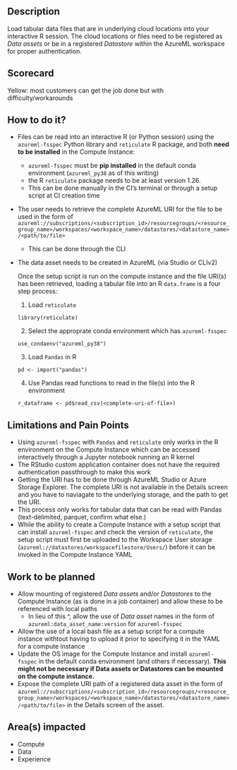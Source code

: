 ## Description

Load tabular data files that are in underlying cloud locations into your interactive R session. The cloud locations or files need to be registered as _Data assets_ or be in a registered _Datastore_ within the AzureML workspace for proper authentication.

## Scorecard

Yellow: most customers can get the job done but with difficulty/workarounds



## How to do it?

* Files can be read into an interactive R (or Python session) using the `azureml-fsspec` Python library and `reticulate` R package, and both **need to be installed** in the Compute Instance:
	* `azureml-fsspec` must be **pip installed** in the default conda environment (`azureml_py38` as of this writing) 
	* the R `reticulate` package needs to be at least version 1.26. 
	* This can be done manually in the CI’s terminal or through a setup script at CI creation time
* The user needs to retrieve the complete AzureML URI for the file to be used in the form of `azureml://subscriptions/<subscription_id>/resourcegroups/<resource_group_name>/workspaces/<workspace_name>/datastores/<datastore_name>/<path/to/file>`
	* This can be done through the CLI 
* The data asset needs to be created in AzureML (via Studio or CLIv2)

	Once the setup script is run on the compute instance and the file URI(s) has been retrieved, loading a tabular file into an R `data.frame` is a four step process:

	1. Load `reticulate`
	```
	library(reticulate)
	```
	2. Select the approprate conda environment which has `azureml-fsspec`
	```
	use_condaenv("azureml_py38")
	```
	3. Load `Pandas` in R
	```
	pd <- import("pandas")
	```
	4. Use Pandas read functions to read in the file(s) into the R environment
	```
	r_dataframe <- pd$read_csv(<complete-uri-of-file>)
	```


## Limitations and Pain Points
* Using `azureml-fsspec` with `Pandas` and `reticulate` only works in the R environment on the Compute Instance which can be accessed interactively through a Jupyter notebook running an R kernel
* The RStudio custom application container does not have the required authentication passthrough to make this work
* Getting the URI has to be done through AzureML Studio or Azure Storage Explorer. The complete URI is not available in the Details screen and you have to naviagate to the underlying storage, and the path to get the URI.
* This process only works for tabular data that can be read with Pandas (text-delimited, parquet, confirm what else.)
* While the ability to create a Compute Instance with a setup script that can install `azureml-fsspec` and check the version of `reticulate`, the setup script must first be uploaded to the Workspace User storage (`azureml://datastores/workspacefilestore/Users/`) before it can be invoked in the Compute Instance YAML


## Work to be planned
* Allow mounting of registered _Data assets_ and/or _Datastores_ to the Compute Instance (as is done in a job container) and allow these to be referenced with local paths 
	* In lieu of this ^, allow the use of _Data asset_ names in the form of `azureml:data_asset_name:version` for `azureml-fsspec`
* Allow the use of a local bash file as a setup script for a compute instance withtout having to upload it prior to specifying it in the YAML for a compute instance
* Update the OS image for the Compute Instance and install `azureml-fsspec` in the default conda environment (and others if necessary). **This might not be necessary if Data assets or Datastores can be mounted on the compute instance.**
* Expose the complete URI path of a registered data asset in the form of `azureml://subscriptions/<subscription_id>/resourcegroups/<resource_group_name>/workspaces/<workspace_name>/datastores/<datastore_name>/<path/to/file>`  in the Details screen of the asset. 


## Area(s) impacted

* Compute
* Data
* Experience
